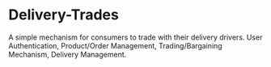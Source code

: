 # Delivery-Trades
A simple mechanism for consumers to trade with their delivery drivers. User Authentication, Product/Order Management, Trading/Bargaining Mechanism, Delivery Management.
